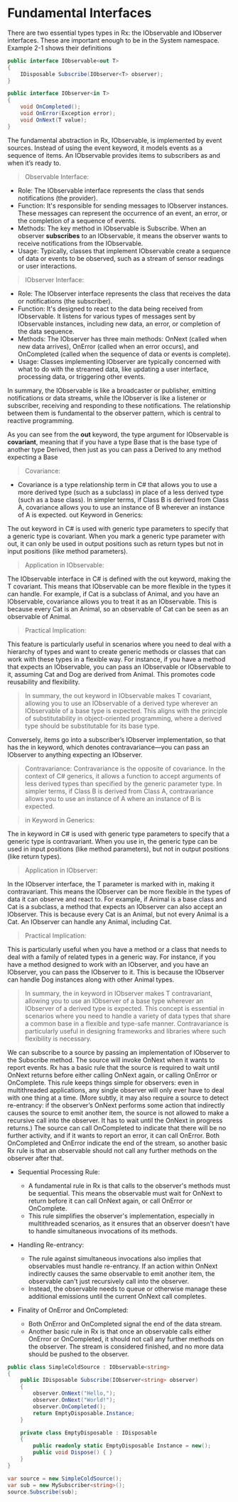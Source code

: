 # Fundamental Interfaces
There are two essential types types in Rx: the IObservable<T> and IObserver<T> interfaces. These are important enough to be in the System namespace. Example 2-1 shows their definitions

```cs
public interface IObservable<out T>
{
    IDisposable Subscribe(IObserver<T> observer);
}

public interface IObserver<in T>
{
    void OnCompleted();
    void OnError(Exception error);
    void OnNext(T value);
}
```

The fundamental abstraction in Rx, IObservable<T>, is implemented by event sources. Instead of using the event keyword, it models events as a sequence of items. An IObservable<T> provides items to subscribers as and when it’s ready to.

> Observable<T> Interface:

- Role: The IObservable<T> interface represents the class that sends notifications (the provider).
- Function: It's responsible for sending messages to IObserver<T> instances. These messages can represent the occurrence of an event, an error, or the completion of a sequence of events.
- Methods: The key method in IObservable<T> is Subscribe. When an observer **subscribes** to an IObservable<T>, it means the observer wants to receive notifications from the IObservable<T>.
- Usage: Typically, classes that implement IObservable<T> create a sequence of data or events to be observed, such as a stream of sensor readings or user interactions.

> IObserver<T> Interface:

- Role: The IObserver<T> interface represents the class that receives the data or notifications (the subscriber).
- Function: It's designed to react to the data being received from IObservable<T>. It listens for various types of messages sent by IObservable<T> instances, including new data, an error, or completion of the data sequence.
- Methods: The IObserver<T> has three main methods: OnNext (called when new data arrives), OnError (called when an error occurs), and OnCompleted (called when the sequence of data or events is complete).
- Usage: Classes implementing IObserver<T> are typically concerned with what to do with the streamed data, like updating a user interface, processing data, or triggering other events.

In summary, the IObservable<T> is like a broadcaster or publisher, emitting notifications or data streams, while the IObserver<T> is like a listener or subscriber, receiving and responding to these notifications. The relationship between them is fundamental to the observer pattern, which is central to reactive programming.


As you can see from the **out** keyword, the type argument for IObservable<T> is **covariant**, meaning that if you have a type Base that is the base type of another type Derived, then just as you can pass a Derived to any method expecting a Base


> Covariance:

- Covariance is a type relationship term in C# that allows you to use a more derived type (such as a subclass) in place of a less derived type (such as a base class).
In simpler terms, if Class B is derived from Class A, covariance allows you to use an instance of B wherever an instance of A is expected.
out Keyword in Generics:

The out keyword in C# is used with generic type parameters to specify that a generic type is covariant.
When you mark a generic type parameter with out, it can only be used in output positions such as return types but not in input positions (like method parameters).

> Application in IObservable<T>:

The IObservable<T> interface in C# is defined with the out keyword, making the T covariant. This means that IObservable<T> can be more flexible in the types it can handle.
For example, if Cat is a subclass of Animal, and you have an IObservable<Cat>, covariance allows you to treat it as an IObservable<Animal>. This is because every Cat is an Animal, so an observable of Cat can be seen as an observable of Animal.

> Practical Implication:

This feature is particularly useful in scenarios where you need to deal with a hierarchy of types and want to create generic methods or classes that can work with these types in a flexible way.
For instance, if you have a method that expects an IObservable<Animal>, you can pass an IObservable<Cat> or IObservable<Dog> to it, assuming Cat and Dog are derived from Animal. This promotes code reusability and flexibility.

> In summary, the out keyword in IObservable<T> makes T covariant, allowing you to use an IObservable of a derived type wherever an IObservable of a base type is expected. This aligns with the principle of substitutability in object-oriented programming, where a derived type should be substitutable for its base type.


Conversely, items go into a subscriber’s IObserver<T> implementation, so that has the in keyword, which denotes contravariance—you can pass an IObserver<Base> to anything expecting an IObserver<Derived>.

> Contravariance:
    Contravariance is the opposite of covariance. In the context of C# generics, it allows a function to accept arguments of less derived types than specified by the generic parameter type.
    In simpler terms, if Class B is derived from Class A, contravariance allows you to use an instance of A where an instance of B is expected.

> in Keyword in Generics:

The in keyword in C# is used with generic type parameters to specify that a generic type is contravariant.
When you use in, the generic type can be used in input positions (like method parameters), but not in output positions (like return types).

> Application in IObserver<T>:

In the IObserver<T> interface, the T parameter is marked with in, making it contravariant. This means the IObserver<T> can be more flexible in the types of data it can observe and react to.
For example, if Animal is a base class and Cat is a subclass, a method that expects an IObserver<Cat> can also accept an IObserver<Animal>. This is because every Cat is an Animal, but not every Animal is a Cat. An IObserver<Animal> can handle any Animal, including Cat.

> Practical Implication:

This is particularly useful when you have a method or a class that needs to deal with a family of related types in a generic way.
For instance, if you have a method designed to work with an IObserver<Dog>, and you have an IObserver<Animal>, you can pass the IObserver<Animal> to it. This is because the IObserver<Animal> can handle Dog instances along with other Animal types.

> In summary, the in keyword in IObserver<T> makes T contravariant, allowing you to use an IObserver of a base type wherever an IObserver of a derived type is expected. This concept is essential in scenarios where you need to handle a variety of data types that share a common base in a flexible and type-safe manner. Contravariance is particularly useful in designing frameworks and libraries where such flexibility is necessary.

We can subscribe to a source by passing an implementation of IObserver<T> to the Subscribe method. The source will invoke OnNext when it wants to report events. Rx has a basic rule that the source is required to wait until OnNext returns before either calling OnNext again, or calling OnError or OnComplete. This rule keeps things simple for observers: even in multithreaded applications, any single observer will only ever have to deal with one thing at a time. (More subtly, it may also require a source to detect re-entrancy: if the observer’s OnNext performs some action that indirectly causes the source to emit another item, the source is not allowed to make a recursive call into the observer. It has to wait until the OnNext in progress returns.) The source can call OnCompleted to indicate that there will be no further activity, and if it wants to report an error, it can call OnError. Both OnCompleted and OnError indicate the end of the stream, so another basic Rx rule is that an observable should not call any further methods on the observer after that.

- Sequential Processing Rule:

    - A fundamental rule in Rx is that calls to the observer's methods must be sequential. This means the observable must wait for OnNext to return before it can call OnNext again, or call OnError or OnComplete.
    - This rule simplifies the observer's implementation, especially in multithreaded scenarios, as it ensures that an observer doesn't have to handle simultaneous invocations of its methods.
- Handling Re-entrancy:

    - The rule against simultaneous invocations also implies that observables must handle re-entrancy. If an action within OnNext indirectly causes the same observable to emit another item, the observable can't just recursively call into the observer.
    - Instead, the observable needs to queue or otherwise manage these additional emissions until the current OnNext call completes.
- Finality of OnError and OnCompleted:

    - Both OnError and OnCompleted signal the end of the data stream.
    - Another basic rule in Rx is that once an observable calls either OnError or OnCompleted, it should not call any further methods on the observer. The stream is considered finished, and no more data should be pushed to the observer.


```cs
public class SimpleColdSource : IObservable<string>
{
    public IDisposable Subscribe(IObserver<string> observer)
    {
        observer.OnNext("Hello,");
        observer.OnNext("World!");
        observer.OnCompleted();
        return EmptyDisposable.Instance;
    }

    private class EmptyDisposable : IDisposable
    {
        public readonly static EmptyDisposable Instance = new();
        public void Dispose() { }
    }
}

var source = new SimpleColdSource();
var sub = new MySubscriber<string>();
source.Subscribe(sub);
```